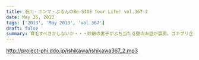 ```yaml
---
title: 石川・ホンマ・ぶるんのBe-SIDE Your Life! vol.367-2
date: May 25, 2013
tags: ['2013', 'May 2013', 'vol.367']
draft: false
summary: 育毛すべきかしないか・・・妙齢の男子がぶち当たる壁のお話が展開。ゴキブリ企画も進展の噂が～～ＮＡＭＡＥ
---
```


http://project-phi.ddo.jp/ishikawa/ishikawa367_2.mp3